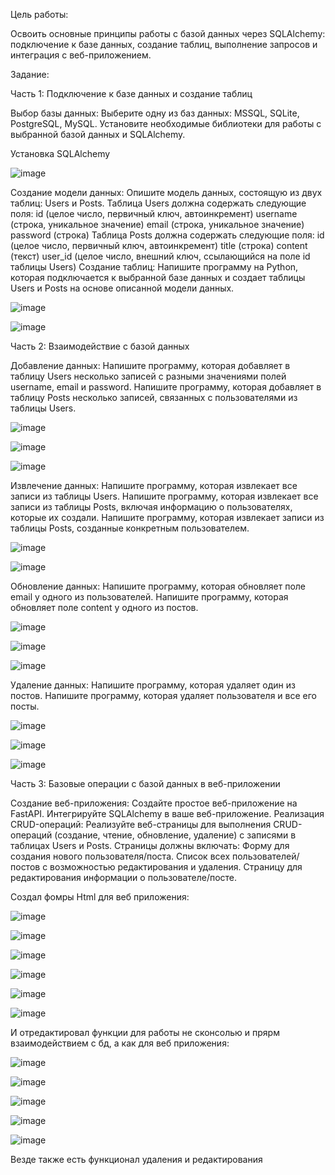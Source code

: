 Цель работы:

Освоить основные принципы работы с базой данных через SQLAlchemy: подключение к базе данных, создание таблиц, выполнение запросов и интеграция с веб-приложением.

Задание:

Часть 1: Подключение к базе данных и создание таблиц

Выбор базы данных:
Выберите одну из баз данных: MSSQL, SQLite, PostgreSQL, MySQL.
Установите необходимые библиотеки для работы с выбранной базой данных и SQLAlchemy.

Установка SQLAlchemy

![image](https://github.com/user-attachments/assets/485452fb-8d08-467b-ade0-266b4a1ccdc4)

Создание модели данных:
Опишите модель данных, состоящую из двух таблиц: Users и Posts.
Таблица Users должна содержать следующие поля:
id (целое число, первичный ключ, автоинкремент)
username (строка, уникальное значение)
email (строка, уникальное значение)
password (строка)
Таблица Posts должна содержать следующие поля:
id (целое число, первичный ключ, автоинкремент)
title (строка)
content (текст)
user_id (целое число, внешний ключ, ссылающийся на поле id таблицы Users)
Создание таблиц:
Напишите программу на Python, которая подключается к выбранной базе данных и создает таблицы Users и Posts на основе описанной модели данных.

![image](https://github.com/user-attachments/assets/6cfaf13f-8df1-4cec-98d6-000fda0c1278)

![image](https://github.com/user-attachments/assets/fc7cb139-cca3-43e2-8ffe-1b454ef69d92)

Часть 2: Взаимодействие с базой данных

Добавление данных:
Напишите программу, которая добавляет в таблицу Users несколько записей с разными значениями полей username, email и password.
Напишите программу, которая добавляет в таблицу Posts несколько записей, связанных с пользователями из таблицы Users.

![image](https://github.com/user-attachments/assets/9b0ba2d4-5018-492f-ad19-06f42acaed52)

![image](https://github.com/user-attachments/assets/e139d4ff-b2b1-4f6b-bc9d-03b4472a8622)

![image](https://github.com/user-attachments/assets/414d8a35-944b-42b3-8418-e81a04437070)


Извлечение данных:
Напишите программу, которая извлекает все записи из таблицы Users.
Напишите программу, которая извлекает все записи из таблицы Posts, включая информацию о пользователях, которые их создали.
Напишите программу, которая извлекает записи из таблицы Posts, созданные конкретным пользователем.

![image](https://github.com/user-attachments/assets/33a7e8c3-312d-409a-98c6-5e0585edd4bb)

![image](https://github.com/user-attachments/assets/bed0fae3-23c1-4965-a367-f1ba1a927048)

Обновление данных:
Напишите программу, которая обновляет поле email у одного из пользователей.
Напишите программу, которая обновляет поле content у одного из постов.

![image](https://github.com/user-attachments/assets/96975dd1-1ecb-4e61-8c00-763a6dfef5ce)

![image](https://github.com/user-attachments/assets/34fb9af0-f8c2-4e13-ad8a-54ad3961d68e)

![image](https://github.com/user-attachments/assets/4b165825-3926-46af-940e-519a0a403bff)

Удаление данных:
Напишите программу, которая удаляет один из постов.
Напишите программу, которая удаляет пользователя и все его посты.

![image](https://github.com/user-attachments/assets/246fa604-279e-4c60-83ec-87be12910ae3)

![image](https://github.com/user-attachments/assets/18662d34-902d-4342-840b-7191593000b0)

![image](https://github.com/user-attachments/assets/d1e69aa8-3093-4295-8fa9-596413cba1dd)

Часть 3: Базовые операции с базой данных в веб-приложении

Создание веб-приложения:
Создайте простое веб-приложение на FastAPI.
Интегрируйте SQLAlchemy в ваше веб-приложение.
Реализация CRUD-операций:
Реализуйте веб-страницы для выполнения CRUD-операций (создание, чтение, обновление, удаление) с записями в таблицах Users и Posts.
Страницы должны включать:
Форму для создания нового пользователя/поста.
Список всех пользователей/постов с возможностью редактирования и удаления.
Страницу для редактирования информации о пользователе/посте.

Создал фомры Html для веб приложения:

![image](https://github.com/user-attachments/assets/6ba880c2-1b41-42d9-b7fd-300b74c486e4)

![image](https://github.com/user-attachments/assets/01418dce-8335-4cb3-85db-03bd66ea098d)

![image](https://github.com/user-attachments/assets/87274226-3ab7-4271-a110-74cfa472aa18)


![image](https://github.com/user-attachments/assets/b741117c-0c6b-4ff5-a7d3-b6d51573ca12)

![image](https://github.com/user-attachments/assets/66eadc27-9ab9-46f9-b627-30b2c04db0dd)

![image](https://github.com/user-attachments/assets/e5beb9ca-8d61-4557-a16b-abeb16369c8e)


И отредактировал функции для работы не сконсолью и прярм взаимодействием с бд, а как для веб приложения:

![image](https://github.com/user-attachments/assets/6a1ad8e1-ef7a-4806-a86b-2d1096cfb60f)

![image](https://github.com/user-attachments/assets/3bba5c64-b4d9-4307-b1cb-25b4fcefebd8)

![image](https://github.com/user-attachments/assets/c5462aef-87cd-4fdb-a00e-13a18c62506d)

![image](https://github.com/user-attachments/assets/e5835301-d763-4180-8dd4-6cc1394f93ba)

![image](https://github.com/user-attachments/assets/f7e72d98-dd39-4ce3-b8ca-8d41769b0f97)


Везде также есть функционал удаления и редактирования
